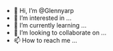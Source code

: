 - 👋 Hi, I’m @Glennyarp
- 👀 I’m interested in ...
- 🌱 I’m currently learning ...
- 💞️ I’m looking to collaborate on ...
- 📫 How to reach me ...

<!---
Glennyarp/Glennyarp is a ✨ special ✨ repository because its `README.md` (this file) appears on your GitHub profile.
You can click the Preview link to take a look at your changes.
--->
